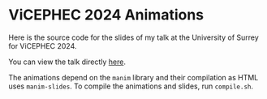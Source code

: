 # ViCEPHEC 2024 Animations
Here is the source code for the slides of my talk at the University of Surrey for ViCEPHEC 2024.

You can view the talk directly [here](https://m-rivera.github.io/talks/away_2024/talk.html).

The animations depend on the `manim` library and their compilation as HTML uses `manim-slides`.
To compile the animations and slides, run `compile.sh`.
